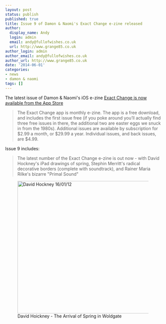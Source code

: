 ```yaml
---
layout: post
status: publish
published: true
title: Issue 9 of Damon & Naomi's Exact Change e-zine released
author:
  display_name: Andy
  login: admin
  email: andy@fullofwishes.co.uk
  url: http://www.grange85.co.uk
author_login: admin
author_email: andy@fullofwishes.co.uk
author_url: http://www.grange85.co.uk
date: '2014-06-01'
categories:
- news
- damon & naomi
tags: []
---
```

<p>The latest issue of Damon & Naomi's iOS e-zine <a href="https://itunes.apple.com/us/app/exact-change-e-zine-from-damon/id781858949">Exact Change is now available from the App Store</a></p>
<blockquote><p>The Exact Change app is monthly e-zine. The app is a free download, and includes the first issue free (if you poke around you’ll actually find three free issues in there, the additional two are easter eggs we snuck in from the 1980s). Additional issues are available by subscription for $2.99 a month, or $29.99 a year. Individual issues, and back issues, are $4.99.</p></blockquote>
<p>Issue 9 includes:</p>
<blockquote><p>The latest number of the Exact Change e-zine is out now - with David Hockney's iPad drawings of spring, Stephin Merritt's radical decorative borders (complete with soundtrack), and Rainer Maria Rilke's bizarre "Primal Sound"</p></blockquote>
<p><figure class="caption aligncenter"><a href="https://www.flickr.com/photos/stephensimpson/6807899549" title="David Hockney 16/01/12 by Stephen Simpson, on Flickr"><img src="https://farm8.staticflickr.com/7155/6807899549_c7386e04b0_z.jpg" width="640" height="427" alt="David Hockney 16/01/12"></a><figcaption class="caption-text">David Hoickney - The Arrival of Spring in Woldgate</figcaption></figure></p>
